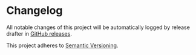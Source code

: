 # Changelog 

All notable changes of this project will be automatically logged by release drafter in 
[GitHub releases](https://github.com/uhafner/echarts-build-trend/releases). 

This project adheres to [Semantic Versioning](https://semver.org/spec/v2.0.0.html).
